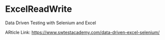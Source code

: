 # ExcelReadWrite
Data Driven Testing with Selenium and Excel 

ARticle Link: https://www.swtestacademy.com/data-driven-excel-selenium/
